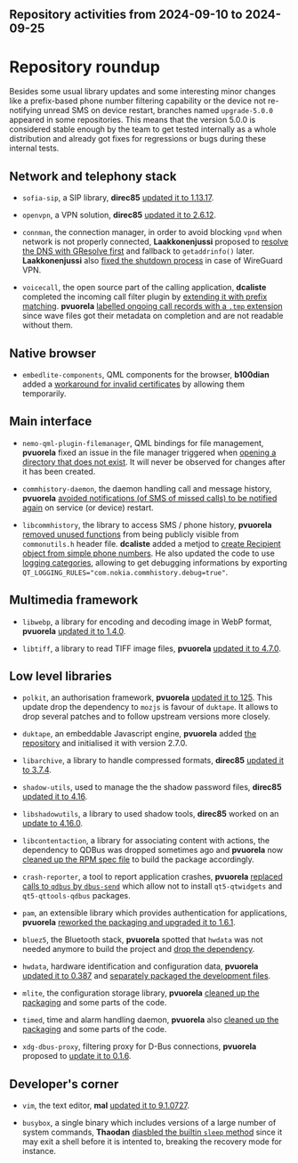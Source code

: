 Repository activities from 2024-09-10 to 2024-09-25
---------------------------------------------------

# Repository roundup

Besides some usual library updates and some interesting minor changes like a prefix-based phone number filtering capability or the device not re-notifying unread SMS on device restart, branches named `upgrade-5.0.0` appeared in some repositories. This means that the version 5.0.0 is considered stable enough by the team to get tested internally as a whole distribution and already got fixes for regressions or bugs during these internal tests.

## Network and telephony stack

* `sofia-sip`, a SIP library, **direc85** [updated it to 1.13.17](https://github.com/sailfishos/sofia-sip/pull/3).

* `openvpn`, a VPN solution, **direc85** [updated it to 2.6.12](https://github.com/sailfishos/openvpn/pull/6).

* `connman`, the connection manager, in order to avoid blocking `vpnd` when network is not properly connected, **Laakkonenjussi** proposed to [resolve the DNS with GResolve first](https://github.com/sailfishos/connman/pull/76) and fallback to `getaddrinfo()` later. **Laakkonenjussi** also [fixed the shutdown process](https://github.com/sailfishos/connman/pull/77) in case of WireGuard VPN.

* `voicecall`, the open source part of the calling application, **dcaliste** completed the incoming call filter plugin by [extending it with prefix matching](https://github.com/sailfishos/voicecall/pull/20). **pvuorela** [labelled ongoing call records with a `.tmp` extension](https://github.com/sailfishos/voicecall/pull/21) since wave files got their metadata on completion and are not readable without them.

## Native browser

* `embedlite-components`, QML components for the browser, **b100dian** added a [workaround for invalid certificates](https://github.com/sailfishos/embedlite-components/pull/101) by allowing them temporarily.

## Main interface

* `nemo-qml-plugin-filemanager`, QML bindings for file management, **pvuorela** fixed an issue in the file manager triggered when [opening a directory that does not exist](https://github.com/sailfishos/nemo-qml-plugin-filemanager/pull/10). It will never be observed for changes after it has been created.

* `commhistory-daemon`, the daemon handling call and message history, **pvuorela** [avoided notifications (of SMS of missed calls) to be notified again](https://github.com/sailfishos/commhistory-daemon/pull/20) on service (or device) restart.

* `libcommhistory`, the library to access SMS / phone history, **pvuorela** [removed unused functions](https://github.com/sailfishos/libcommhistory/pull/17) from being publicly visible from `commonutils.h` header file. **dcaliste** added a metjod to [create Recipient object from simple phone numbers](https://github.com/sailfishos/libcommhistory/pull/18). He also updated the code to use [logging categories](https://github.com/sailfishos/libcommhistory/pull/19), allowing to get debugging informations by exporting `QT_LOGGING_RULES="com.nokia.commhistory.debug=true"`.

## Multimedia framework

* `libwebp`, a library for encoding and decoding image in WebP format, **pvuorela** [updated it to 1.4.0](https://github.com/sailfishos/libwebp/pull/5).

* `libtiff`, a library to read TIFF image files, **pvuorela** [updated it to 4.7.0](https://github.com/sailfishos/libtiff/pull/4).

## Low level libraries

* `polkit`, an authorisation framework, **pvuorela** [updated it to 125](https://github.com/sailfishos/polkit/pull/5). This update drop the dependency to `mozjs` is favour of `duktape`. It allows to drop several patches and to follow upstream versions more closely.

* `duktape`, an embeddable Javascript engine, **pvuorela** added [the repository](https://github.com/sailfishos/duktape) and initialised it with version 2.7.0.

* `libarchive`, a library to handle compressed formats, **direc85** [updated it to 3.7.4](https://github.com/sailfishos/libarchive/pull/5).

* `shadow-utils`, used to manage the the shadow password files, **direc85** [updated it to 4.16](https://github.com/sailfishos/shadow-utils/pull/4).

* `libshadowutils`, a library to used shadow tools, **direc85** worked on an [update to 4.16.0](https://github.com/sailfishos/libshadowutils/pull/2).

* `libcontentaction`, a library for associating content with actions, the dependency to QDBus was dropped sometimes ago and **pvuorela** now [cleaned up the RPM spec file](https://github.com/sailfishos/libcontentaction/pull/7) to build the package accordingly.

* `crash-reporter`, a tool to report application crashes, **pvuorela** [replaced calls to `qdbus` by `dbus-send`](https://github.com/sailfishos/crash-reporter/pull/57) which allow not to install `qt5-qtwidgets` and `qt5-qttools-qdbus` packages.

* `pam`, an extensible library which provides authentication for applications, **pvuorela** [reworked the packaging and upgraded it to 1.6.1](https://github.com/sailfishos/pam/pull/3).

* `bluez5`, the Bluetooth stack, **pvuorela** spotted that `hwdata` was not needed anymore to build the project and [drop the dependency](https://github.com/sailfishos/bluez5/pull/13).

* `hwdata`, hardware identification and configuration data, **pvuorela** [updated it to 0.387](https://github.com/sailfishos/hwdata/pull/1) and [separately packaged the development files](https://github.com/sailfishos/hwdata/pull/2).

* `mlite`, the configuration storage library, **pvuorela** [cleaned up the packaging](https://github.com/sailfishos/mlite/pull/8) and some parts of the code.

* `timed`, time and alarm handling daemon, **pvuorela** also [cleaned up the packaging](https://github.com/sailfishos/mlite/pull/11) and some parts of the code.

* `xdg-dbus-proxy`, filtering proxy for D-Bus connections, **pvuorela** proposed to [update it to 0.1.6](https://github.com/sailfishos/xdg-dbus-proxy/pull/5).

## Developer's corner

* `vim`, the text editor, **mal** [updated it to 9.1.0727](https://github.com/sailfishos/vim/pull/8).

* `busybox`, a single binary which includes versions of a large number of system commands, **Thaodan** [diasbled the builtin `sleep` method](https://github.com/sailfishos/busybox/pull/10) since it may exit a shell before it is intented to, breaking the recovery mode for instance.